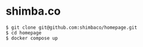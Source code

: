 # shimba.co

```
$ git clone git@github.com:shimbaco/homepage.git
$ cd homepage
$ docker compose up
```
